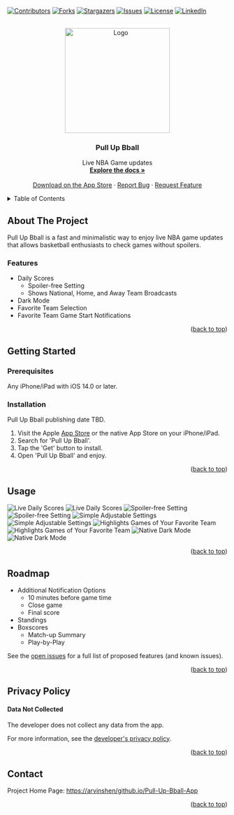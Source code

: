 <div id="top"></div>

<!-- PROJECT SHIELDS -->
<!--
*** I'm using markdown "reference style" links for readability.
*** Reference links are enclosed in brackets [ ] instead of parentheses ( ).
*** See the bottom of this document for the declaration of the reference variables
*** for contributors-url, forks-url, etc. This is an optional, concise syntax you may use.
*** https://www.markdownguide.org/basic-syntax/#reference-style-links
-->
[![Contributors][contributors-shield]][contributors-url]
[![Forks][forks-shield]][forks-url]
[![Stargazers][stars-shield]][stars-url]
[![Issues][issues-shield]][issues-url]
[![License][license-shield]][license-url]
[![LinkedIn][linkedin-shield]][linkedin-url]



<!-- PROJECT LOGO -->
<br />
<div align="center">
  <a href="https://arvinshen/github.io/Pull-Up-Bball-App">
    <img src="assets/pull-up-bball-app-1024.png" alt="Logo" width="240" height="240">
  </a>

<h3 align="center">Pull Up Bball</h3>

  <p align="center">
    Live NBA Game updates
    <br />
    <a href="https://github.com/arvinshen/Pull-Up-Bball-App"><strong>Explore the docs »</strong></a>
    <br />
    <br />
    <a href="https://github.com/arvinshen/Pull-Up-Bball-App">Download on the App Store</a>
    ·
    <a href="https://github.com/arvinshen/Pull-Up-Bball-App/issues">Report Bug</a>
    ·
    <a href="https://github.com/arvinshen/Pull-Up-Bball-App/issues">Request Feature</a>
  </p>
</div>



<!-- TABLE OF CONTENTS -->
<details>
  <summary>Table of Contents</summary>
  <ol>
    <li>
      <a href="#about-the-project">About The Project</a>
      <ul>
        <li><a href="#features">Features</a></li>
      </ul>
    </li>
    <li>
      <a href="#getting-started">Getting Started</a>
      <ul>
        <li><a href="#prerequisites">Prerequisites</a></li>
        <li><a href="#installation">Installation</a></li>
      </ul>
    </li>
    <li><a href="#usage">Usage</a></li>
    <li><a href="#roadmap">Roadmap</a></li>
    <li><a href="#Privacy Policy">Privacy Policy</a></li>
    <li><a href="#contact">Contact</a></li>
  </ol>
</details>



<!-- ABOUT THE PROJECT -->
## About The Project

Pull Up Bball is a fast and minimalistic way to enjoy live NBA game updates that allows basketball enthusiasts to check games without spoilers.

### Features

- Daily Scores
    - Spoiler-free Setting
    - Shows National, Home, and Away Team Broadcasts
- Dark Mode
- Favorite Team Selection
- Favorite Team Game Start Notifications

<p align="right">(<a href="#top">back to top</a>)</p>



<!-- GETTING STARTED -->
## Getting Started

### Prerequisites

Any iPhone/iPad with iOS 14.0 or later.

### Installation

Pull Up Bball publishing date TBD.
1. Visit the Apple [App Store](https://apple.com/app-store/) or the native App Store on your iPhone/iPad.
2. Search for 'Pull Up Bball'.
3. Tap the 'Get' button to install.
4. Open 'Pull Up Bball' and enjoy.

<p align="right">(<a href="#top">back to top</a>)</p>



<!-- USAGE EXAMPLES -->
## Usage
![Live Daily Scores][iphone-screenshot1]
![Live Daily Scores][ipad-screenshot1]
![Spoiler-free Setting][iphone-screenshot2]
![Spoiler-free Setting][ipad-screenshot2]
![Simple Adjustable Settings][iphone-screenshot3]
![Simple Adjustable Settings][ipad-screenshot3]
![Highlights Games of Your Favorite Team][iphone-screenshot4]
![Highlights Games of Your Favorite Team][ipad-screenshot4]
![Native Dark Mode][iphone-screenshot5]
![Native Dark Mode][ipad-screenshot5]



<p align="right">(<a href="#top">back to top</a>)</p>



<!-- ROADMAP -->
## Roadmap

- Additional Notification Options
    - 10 minutes before game time
    - Close game
    - Final score
- Standings
- Boxscores
    - Match-up Summary
    - Play-by-Play

See the [open issues](https://github.com/arvinshen/Pull-Up-Bball-App/issues) for a full list of proposed features (and known issues).

<p align="right">(<a href="#top">back to top</a>)</p>



<!-- Privacy Policy -->
## Privacy Policy
#### Data Not Collected
The developer does not collect any data from the app.

For more information, see the [developer's privacy policy][privacy-url].

<p align="right">(<a href="#top">back to top</a>)</p>



<!-- CONTACT -->
## Contact

Project Home Page: [https://arvinshen/github.io/Pull-Up-Bball-App](https://arvinshen/github.io/Pull-Up-Bball-App)

<p align="right">(<a href="#top">back to top</a>)</p>



<!-- MARKDOWN LINKS & IMAGES -->
<!-- https://www.markdownguide.org/basic-syntax/#reference-style-links -->
[contributors-shield]: https://img.shields.io/github/contributors/arvinshen/Pull-Up-Bball-App.svg?style=for-the-badge
[contributors-url]: https://github.com/arvinshen/Pull-Up-Bball-App/graphs/contributors
[forks-shield]: https://img.shields.io/github/forks/arvinshen/Pull-Up-Bball-App.svg?style=for-the-badge
[forks-url]: https://github.com/arvinshen/Pull-Up-Bball-App/network/members
[stars-shield]: https://img.shields.io/github/stars/arvinshen/Pull-Up-Bball-App.svg?style=for-the-badge
[stars-url]: https://github.com/arvinshen/Pull-Up-Bball-App/stargazers
[issues-shield]: https://img.shields.io/github/issues/arvinshen/Pull-Up-Bball-App.svg?style=for-the-badge
[issues-url]: https://github.com/arvinshen/Pull-Up-Bball-App/issues
[license-shield]: https://img.shields.io/github/license/arvinshen/Pull-Up-Bball-App.svg?style=for-the-badge
[license-url]: https://github.com/arvinshen/Pull-Up-Bball-App/blob/main/LICENSE.txt
[linkedin-shield]: https://img.shields.io/badge/-LinkedIn-black.svg?style=for-the-badge&logo=linkedin&colorB=555
[linkedin-url]: https://linkedin.com/in/arvin-shen
[privacy-url]: https://arvinshen.github.io/Pull-Up-Bball-App/assets/sprivacy-policy.html
[iphone-recording1]: assets/Simulator-Screen-Recording-iPhone13-2022-02-05-at-18.40.29.gif
[iphone-recording2]: assets/Simulator-Screen-Recording-iPhone13-2022-02-05-at-18.46.19.gif
[iphone-recording3]: assets/Simulator-Screen-Recording-iPhone13-2022-02-05-at-19.33.34.gif
[iphone-screenshot1]: assets/iphone-image1.png
[iphone-screenshot2]: assets/iphone-image2.png
[iphone-screenshot3]: assets/iphone-image3.png
[iphone-screenshot4]: assets/iphone-image4.png
[iphone-screenshot5]: assets/iphone-image5.png
[ipad-screenshot1]: assets/ipad-image1.png
[ipad-screenshot2]: assets/ipad-image2.png
[ipad-screenshot3]: assets/ipad-image3.png
[ipad-screenshot4]: assets/ipad-image4.png
[ipad-screenshot5]: assets/ipad-image5.png
